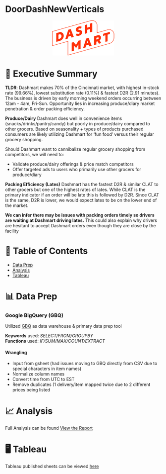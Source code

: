 # DoorDashNewVerticals

<!-- Header Image -->
<p align="center">
  <img src=".\img\dashmart_logo.png" alt="Project Header" style="width:40%; max-width:200px;">
</p>

# 📁 Executive Summary

**TLDR**: Dashmart makes 70% of the Cincinnati market, with highest in-stock rate (99.66%), lowest substitution rate (0.11%) & fastest D2R (2.91 minutes). The business is driven by early morning weekend orders occurring between 12am - 4am, Fri-Sun. Opportunity lies in increasing produce/diary market penetration & order packing efficiency.

**Produce/Dairy**
Dashmart does well in convenience items (snacks/drinks/pantry/candy) but poorly in produce/dairy compared to other grocers. Based on seasonality + types of products purchased consumers are likely utilizing Dashmart for ‘fun food’ versus their regular grocery shopping. 

Should Dashmart want to cannibalize regular grocery shopping from competitors, we will need to:
- Validate produce/dairy offerings & price match competitors
- Offer targeted ads to users who primarily use other grocers for produce/diary

**Packing Efficiency (Lates)**
Dashmart has the fastest D2R & similar CLAT to other grocers but one of the highest rates of lates. While CLAT is the primary indicator if an order will be late this is followed by D2R. Since CLAT is the same, D2R is lower, we would expect lates to be on the lower end of the market. 

**We can infer there may be issues with packing orders timely so drivers are waiting at Dashmart driving lates.** This could also explain why drivers are hesitant to accept Dashmart orders even though they are close by the facility

# 📖 Table of Contents

- [Data Prep](#data-prep)
- [Analysis](#analysis)
- [Tableau](#tableau)

  
# <h1 id="data-prep">📊 Data Prep</h1>

### Google BigQuery (GBQ)
Utilized [GBQ]([https://example.com](https://console.cloud.google.com/bigquery?hl=en&inv=1&invt=Ab2rzQ&project=zeta-matrix-337222&ws=!1m0)) as data warehouse & primary data prep tool

**Keywords** used: *SELECT/FROM/GROUPBY*
<br>
**Functions** used: *IF/SUM/MAX/COUNT/EXTRACT*

#### Wrangling
-  Input from gsheet (had issues moving to GBQ directly from CSV due to special characters in item names)
-  Normalize column names
-  Convert time from UTC to EST
-  Remove duplicates (1 delivery/item mapped twice due to 2 different prices being listed

# <h1 id="analysis">📈 Analysis</h1>

Full Analysis can be found [View the Report](./Output/DD%20Case%20Study.pdf)

# <h1 id="tableau">🖥️ Tableau</h1>

Tableau published sheets can be viewed [here](https://public.tableau.com/app/profile/candice.filar/viz/DashmartNewVerticals/StoreoverTime)
